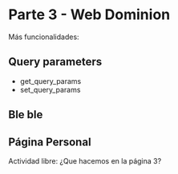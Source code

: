 # Parte 3 - Web Dominion

Más funcionalidades:

## Query parameters
- get_query_params
- set_query_params

## Ble ble

## Página Personal
Actividad libre: ¿Que hacemos en la página 3?